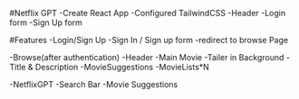 #Netflix GPT 
-Create React App
-Configured TailwindCSS
-Header
-Login form
-Sign Up form

#Features
-Login/Sign Up
    -Sign In / Sign up form
    -redirect to browse Page

-Browse(after authentication)
    -Header
    -Main Movie
      -Tailer in Background
      -Title & Description
      -MovieSuggestions
        -MovieLists*N

-NetflixGPT
 -Search Bar
 -Movie Suggestions
